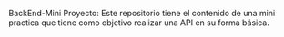 BackEnd-Mini Proyecto:
Este repositorio tiene el contenido de una mini practica que tiene como objetivo realizar una API en su forma básica.
